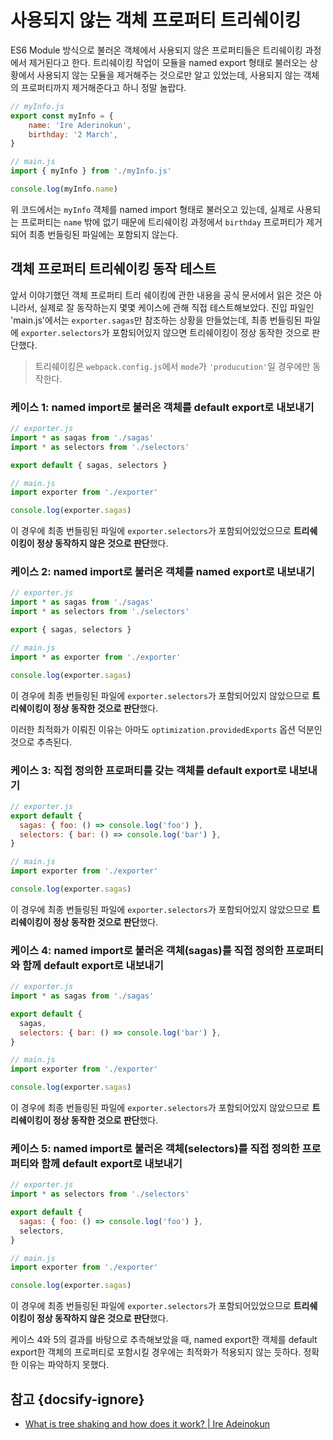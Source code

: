 # 사용되지 않는 객체 프로퍼티 트리쉐이킹

ES6 Module 방식으로 불러온 객체에서 사용되지 않은 프로퍼티들은 트리쉐이킹 과정에서 제거된다고 한다. 트리쉐이킹 작업이 모듈을 named export 형태로 불러오는 상황에서 사용되지 않는 모듈을 제거해주는 것으로만 알고 있었는데, 사용되지 않는 객체의 프로퍼티까지 제거해준다고 하니 정말 놀랍다.

```javascript
// myInfo.js
export const myInfo = {
    name: 'Ire Aderinokun',
    birthday: '2 March',
}

// main.js
import { myInfo } from './myInfo.js'

console.log(myInfo.name)
```

위 코드에서는 `myInfo` 객체를 named import 형태로 불러오고 있는데, 실제로 사용되는 프로퍼티는 `name` 밖에 없기 때문에 트리쉐이킹 과정에서 `birthday` 프로퍼티가 제거되어 최종 번들링된 파일에는 포함되지 않는다.

## 객체 프로퍼티 트리쉐이킹 동작 테스트

앞서 이야기했던 객체 프로퍼티 트리 쉐이킹에 관한 내용을 공식 문서에서 읽은 것은 아니라서, 실제로 잘 동작하는지 몇몇 케이스에 관해 직접 테스트해보았다. 진입 파일인 'main.js'에서는 `exporter.sagas`만 참조하는 상황을 만들었는데, 최종 번들링된 파일에 `exporter.selectors`가 포함되어있지 않으면 트리쉐이킹이 정상 동작한 것으로 판단했다.

> 트리쉐이킹은 `webpack.config.js`에서 `mode`가 `'producution'`일 경우에만 동작한다.

### 케이스 1: named import로 불러온 객체를 default export로 내보내기

```javascript
// exporter.js
import * as sagas from './sagas'
import * as selectors from './selectors'

export default { sagas, selectors }

// main.js
import exporter from './exporter'

console.log(exporter.sagas)
```

이 경우에 최종 번들링된 파일에 `exporter.selectors`가 포함되어있었으므로 **트리쉐이킹이 정상 동작하지 않은 것으로 판단**했다.

### 케이스 2: named import로 불러온 객체를 named export로 내보내기

```javascript
// exporter.js
import * as sagas from './sagas'
import * as selectors from './selectors'

export { sagas, selectors }

// main.js
import * as exporter from './exporter'

console.log(exporter.sagas)
```

이 경우에 최종 번들링된 파일에 `exporter.selectors`가 포함되어있지 않았으므로 **트리쉐이킹이 정상 동작한 것으로 판단**했다.

이러한 최적화가 이뤄진 이유는 아마도 `optimization.providedExports` 옵션 덕분인 것으로 추측된다.

### 케이스 3: 직접 정의한 프로퍼티를 갖는 객체를 default export로 내보내기

```javascript
// exporter.js
export default {
  sagas: { foo: () => console.log('foo') },
  selectors: { bar: () => console.log('bar') },
}

// main.js
import exporter from './exporter'

console.log(exporter.sagas)
```

이 경우에 최종 번들링된 파일에 `exporter.selectors`가 포함되어있지 않았으므로 **트리쉐이킹이 정상 동작한 것으로 판단**했다.

### 케이스 4: named import로 불러온 객체(sagas)를 직접 정의한 프로퍼티와 함께 default export로 내보내기

```javascript
// exporter.js
import * as sagas from './sagas'

export default {
  sagas,
  selectors: { bar: () => console.log('bar') },
}

// main.js
import exporter from './exporter'

console.log(exporter.sagas)
```

이 경우에 최종 번들링된 파일에 `exporter.selectors`가 포함되어있지 않았으므로 **트리쉐이킹이 정상 동작한 것으로 판단**했다.

### 케이스 5: named import로 불러온 객체(selectors)를 직접 정의한 프로퍼티와 함께 default export로 내보내기

```javascript
// exporter.js
import * as selectors from './selectors'

export default {
  sagas: { foo: () => console.log('foo') },
  selectors,
}

// main.js
import exporter from './exporter'

console.log(exporter.sagas)
```

이 경우에 최종 번들링된 파일에 `exporter.selectors`가 포함되어있었으므로 **트리쉐이킹이 정상 동작하지 않은 것으로 판단**했다.

케이스 4와 5의 결과를 바탕으로 추측해보았을 때, named export한 객체를 default export한 객체의 프로퍼티로 포함시킬 경우에는 최적화가 적용되지 않는 듯하다. 정확한 이유는 파악하지 못했다.

## 참고 {docsify-ignore}

* [What is tree shaking and how does it work? | Ire Adeinokun](https://bitsofco.de/what-is-tree-shaking/)
